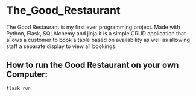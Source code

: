 # The_Good_Restaurant
The Good Restaurant is my first ever programming project. Made with Python, Flask, SQLAlchemy and jinja it is a simple CRUD application that allows a customer to book a table based on availability as well as allowing staff a separate display to view all bookings. 

## How to run the Good Restaurant on your own Computer:

``` flask run ```
